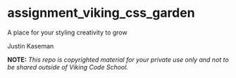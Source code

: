 assignment_viking_css_garden
============================

A place for your styling creativity to grow

Justin Kaseman

**NOTE:** *This repo is copyrighted material for your private use only and not to be shared outside of Viking Code School.*
